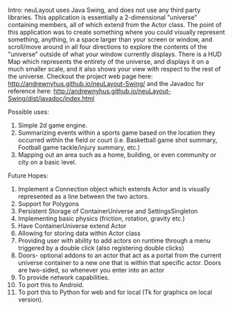Intro:
neuLayout uses Java Swing, and does not use any third party libraries.  This application is essentially a 2-dimensional "universe" containing members, all of which extend from the Actor class.  The point of this application was to create something where you could visually represent something, anything, in a space larger than your screen or window, and scroll/move around in all four directions to explore the contents of the "universe" outside of what your window currently displays.  There is a HUD Map which represents the entirety of the universe, and displays it on a much smaller scale, and it also shows your view with respect to the rest of the universe.
Checkout the project web page here: http://andrewnyhus.github.io/neuLayout-Swing/
and the Javadoc for reference here: http://andrewnyhus.github.io/neuLayout-Swing/dist/javadoc/index.html

Possible uses:

1) Simple 2d game engine.
2) Summarizing events within a sports game based on the location they occurred within the field or court (i.e. Basketball game shot summary, Football game tackle/injury summary, etc.)
3) Mapping out an area such as a home, building, or even community or city on a basic level.

Future Hopes:
1) Implement a Connection object which extends Actor and is visually represented as a line between the two actors.  
2) Support for Polygons 
3) Persistent Storage of ContainerUniverse and SettingsSingleton
4) Implementing basic physics (friction, rotation, gravity etc.)
5) Have ContainerUniverse extend Actor
6) Allowing for storing data within Actor class
7) Providing user with ability to add actors on runtime through a
   menu triggered by a double click (also registering double clicks)
8) Doors- optional addons to an actor that act as a portal from the current universe container to a new one that is within that specific actor.  Doors are two-sided, so whenever you enter into an actor 
9) To provide network capabilities.
10) To port this to Android.
11) To port this to Python for web and for local (Tk for graphics on local version).

